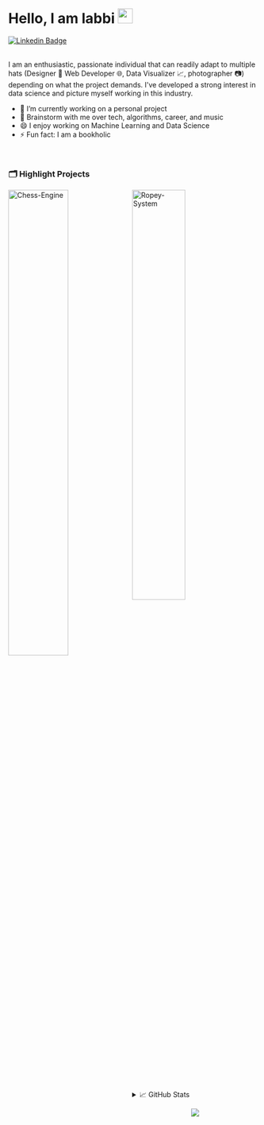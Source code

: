 
<!-- Introduction -->
# Hello, I am labbi <img src="https://raw.githubusercontent.com/MartinHeinz/MartinHeinz/master/wave.gif" width="30px">
<div align="">

  [![Linkedin Badge](https://img.shields.io/badge/-LinkedIn-blue?style=flat-square&logo=Linkedin&logoColor=white&link=https://www.linkedin.com/in/labbi-karmacharya/)](https://www.linkedin.com/in/labbi-karmacharya/)
  <!--- [![Gmail Badge](https://img.shields.io/badge/-Email-c14438?style=flat-square&logo=Gmail&logoColor=white&link=mailto:[]mailto:[]) -->
</div>


<!-- Bio and interest -->
<br>
I am an enthusiastic, passionate individual that can readily adapt to multiple hats (Designer 🎨 Web Developer 🌐, Data Visualizer 📈, photographer 📷) depending on what the project demands. I've developed a strong interest in data science and picture myself working in this industry.

- 🔭 I’m currently working on a personal project
- 💬 Brainstorm with me over tech, algorithms, career, and music 
- 😄 I enjoy working on Machine Learning and Data Science
- ⚡ Fun fact: I am a bookholic
<br/>


<!-- Projects -->
### 🗂️ Highlight Projects

  <a href="https://github.com/karmasta13/Chess-Engine">
    <img align="left" width="49%" src="https://github-readme-stats.vercel.app/api/pin/?username=karmasta13&repo=Chess-Engine&show_icons=true&line_height=25&title_color=6aa6f8&text_color=8a919a&icon_color=6aa6f8&bg_color=22272e" alt="Chess-Engine" />
  </a>

  <a href="https://github.com/karmasta13/Ropey-System">
    <img width="46%" src="https://github-readme-stats.vercel.app/api/pin/?username=karmasta13&repo=Ropey-System&show_icons=true&line_height=25&title_color=6aa6f8&text_color=8a919a&icon_color=6aa6f8&bg_color=22272e" alt="Ropey-System" />
  </a>
<br>


<br>

<!-- Stats -->
<details> 

<summary> 📈 GitHub Stats </summary>


<img  align="left" width="53%" src="https://github-readme-stats.vercel.app/api?username=karmasta13&show_icons=true&include_all_commits=true&theme=apprentice&hide_border=true" alt="Karmasta's github stats" />

<img width="44%" src="https://github-readme-stats.vercel.app/api/top-langs/?username=karmasta13&layout=compact&theme=apprentice&hide_border=true" />

[![activity graph](https://activity-graph.herokuapp.com/graph?username=karmasta13&custom_title=Karmasta's%20activity%20graph&theme=github&hide_border=true&radius=16)](https://github.com/ashutosh00710/github-readme-activity-graph)

</details> 


<!-- Design -->
<p align="center">
  <img src="https://capsule-render.vercel.app/api?type=waving&color=gradient&height=60&section=footer"/>
</p>
